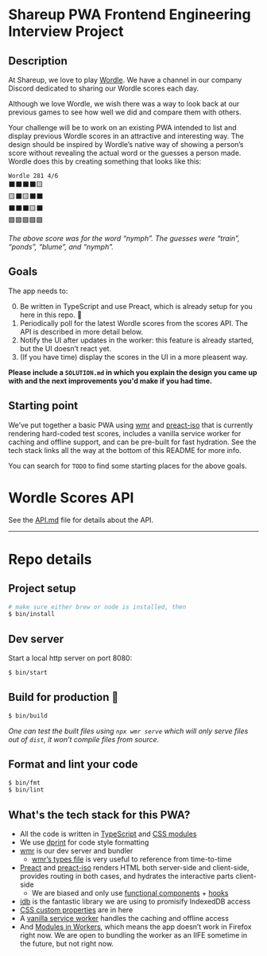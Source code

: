 # Shareup PWA Frontend Engineering Interview Project

## Description

At Shareup, we love to play [Wordle](https://www.nytimes.com/games/wordle/). We have a channel in our company Discord dedicated to sharing our Wordle scores each day.

Although we love Wordle, we wish there was a way to look back at our previous games to see how well we did and compare them with others.

Your challenge will be to work on an existing PWA intended to list and display previous Wordle scores in an attractive and interesting way. The design should be inspired by Wordle’s native way of showing a person’s score without revealing the actual word or the guesses a person made. Wordle does this by creating something that looks like this:

`Wordle 281 4/6`  
⬛⬛⬛⬛🟨  
🟨⬛🟨⬛⬛  
⬛⬛⬛🟨⬛  
🟩🟩🟩🟩🟩

*The above score was for the word “nymph”. The guesses were “train”, “ponds”, “blume”, and “nymph”.*

## Goals

The app needs to:

0. Be written in TypeScript and use Preact, which is already setup for you here in this repo. 💪
1. Periodically poll for the latest Wordle scores from the scores API. The API is described in more detail below.
2. Notify the UI after updates in the worker: this feature is already started, but the UI doesn’t react yet.
3. (If you have time) display the scores in the UI in a more pleasent way.

**Please include a `SOLUTION.md` in which you explain the design you came up with and the next improvements you'd make if you had time.**

## Starting point

We’ve put together a basic PWA using [wmr][] and [preact-iso][] that is currently rendering hard-coded test scores, includes a vanilla service worker for caching and offline support, and can be pre-built for fast hydration. See the tech stack links all the way at the bottom of this README for more info.

You can search for `TODO` to find some starting places for the above goals.

# Wordle Scores API

See the [API.md](API.md) file for details about the API.

- - -

# Repo details

## Project setup

```sh
# make sure either brew or node is installed, then
$ bin/install
```

## Dev server

Start a local http server on port 8080:

```sh
$ bin/start
```

## Build for production 💪

```sh
$ bin/build
```

_One can test the built files using `npx wmr serve` which will only serve files out of `dist`, it won’t compile files from source._

## Format and lint your code

```sh
$ bin/fmt
$ bin/lint
```

## What's the tech stack for this PWA?

* All the code is written in [TypeScript][] and [CSS modules][]
* We use [dprint][] for code style formatting
* [wmr][] is our dev server and bundler
  * [wmr’s types file][types] is very useful to reference from time-to-time
* [Preact][] and [preact-iso][] renders HTML both server-side and client-side, provides routing in both cases, and hydrates the interactive parts client-side
	* We are biased and only use [functional components][] + [hooks][]
* [idb][] is the fantastic library we are using to promisify IndexedDB access
* [CSS custom properties][] are in here
* A [vanilla service worker][] handles the caching and offline access
* And [Modules in Workers][], which means the app doesn’t work in Firefox right now. We are open to bundling the worker as an IIFE sometime in the future, but not right now.

[TypeScript]: https://www.typescriptlang.org
[CSS modules]: https://github.com/css-modules/css-modules
[CSS custom properties]: https://developer.mozilla.org/en-US/docs/Web/CSS/Using_CSS_custom_properties
[dprint]: https://dprint.dev
[wmr]: https://github.com/preactjs/wmr
[types]: https://github.com/preactjs/wmr/blob/1d304458829ebf18f219851eb4e55b313d1f7d65/packages/wmr/types.d.ts
[Preact]: https://preactjs.com
[preact-iso]: https://github.com/preactjs/wmr/tree/main/packages/preact-iso
[functional components]: https://preactjs.com/guide/v10/components#functional-components
[hooks]: https://preactjs.com/guide/v10/hooks
[idb]: https://github.com/jakearchibald/idb
[vanilla service worker]: https://github.com/shareup/pwa-resources/blob/main/public/service-worker.ts
[Modules in Workers]: https://developer.mozilla.org/en-US/docs/Web/API/Worker/Worker#parameters
